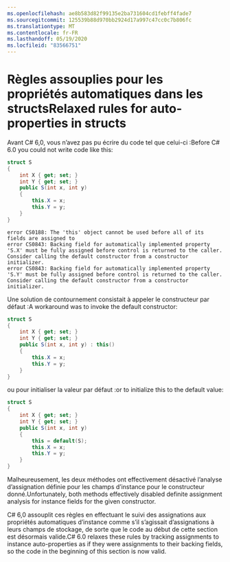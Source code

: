 ```yaml
---
ms.openlocfilehash: ae8b583d82f99135e2ba731604cd1febff4fade7
ms.sourcegitcommit: 125539b88d970bb2924d17a997c47cc0c7b806fc
ms.translationtype: MT
ms.contentlocale: fr-FR
ms.lasthandoff: 05/19/2020
ms.locfileid: "83566751"
---
```

# <a name="relaxed-rules-for-auto-properties-in-structs"></a><span data-ttu-id="59581-101">Règles assouplies pour les propriétés automatiques dans les structs</span><span class="sxs-lookup"><span data-stu-id="59581-101">Relaxed rules for auto-properties in structs</span></span> 

<span data-ttu-id="59581-102">Avant C# 6,0, vous n’avez pas pu écrire du code tel que celui-ci :</span><span class="sxs-lookup"><span data-stu-id="59581-102">Before C# 6.0 you could not write code like this:</span></span> 

```csharp
struct S 
{ 
    int X { get; set; } 
    int Y { get; set; } 
    public S(int x, int y) 
    { 
        this.X = x; 
        this.Y = y; 
    } 
} 
```

```none
error CS0188: The 'this' object cannot be used before all of its fields are assigned to
error CS0843: Backing field for automatically implemented property 'S.X' must be fully assigned before control is returned to the caller. Consider calling the default constructor from a constructor initializer. 
error CS0843: Backing field for automatically implemented property 'S.Y' must be fully assigned before control is returned to the caller. Consider calling the default constructor from a constructor initializer. 
```
 
<span data-ttu-id="59581-103">Une solution de contournement consistait à appeler le constructeur par défaut :</span><span class="sxs-lookup"><span data-stu-id="59581-103">A workaround was to invoke the default constructor:</span></span> 

```csharp
struct S 
{ 
    int X { get; set; } 
    int Y { get; set; } 
    public S(int x, int y) : this() 
    { 
        this.X = x; 
        this.Y = y; 
    } 
} 
```

<span data-ttu-id="59581-104">ou pour initialiser la valeur par défaut :</span><span class="sxs-lookup"><span data-stu-id="59581-104">or to initialize this to the default value:</span></span> 

```csharp
struct S 
{ 
    int X { get; set; } 
    int Y { get; set; } 
    public S(int x, int y) 
    { 
        this = default(S); 
        this.X = x; 
        this.Y = y; 
    } 
} 
```

<span data-ttu-id="59581-105">Malheureusement, les deux méthodes ont effectivement désactivé l’analyse d’assignation définie pour les champs d’instance pour le constructeur donné.</span><span class="sxs-lookup"><span data-stu-id="59581-105">Unfortunately, both methods effectively disabled definite assignment analysis for instance fields for the given constructor.</span></span> 

<span data-ttu-id="59581-106">C# 6,0 assouplit ces règles en effectuant le suivi des assignations aux propriétés automatiques d’instance comme s’il s’agissait d’assignations à leurs champs de stockage, de sorte que le code au début de cette section est désormais valide.</span><span class="sxs-lookup"><span data-stu-id="59581-106">C# 6.0 relaxes these rules by tracking assignments to instance auto-properties as if they were assignments to their backing fields, so the code in the beginning of this section is now valid.</span></span> 
